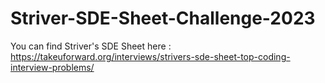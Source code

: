 # Striver-SDE-Sheet-Challenge-2023
You can find Striver's SDE Sheet here : https://takeuforward.org/interviews/strivers-sde-sheet-top-coding-interview-problems/
